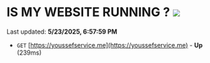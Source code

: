 # IS MY WEBSITE RUNNING ? [![](https://img.shields.io/static/v1?label=Sponsor&message=%E2%9D%A4&logo=GitHub&color=%23fe8e86)](https://github.com/sponsors/Youssef-Lehmam)

Last updated: **5/23/2025, 6:57:59 PM**

- `GET` [https://youssefservice.me](https://youssefservice.me) - **Up** (239ms)
